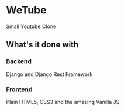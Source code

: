 # WeTube
Small Youtube Clone

## What's it done with
### Backend
Django and Django Rest Framework
### Frontend
Plain HTML5, CSS3 and the amazing Vanilla JS
